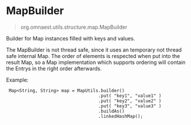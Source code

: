 # MapBuilder #

> org.omnaest.utils.structure.map.MapBuilder


Builder for Map instances filled with keys and values.

The MapBuilder is not thread safe, since it uses an temporary not thread safe internal Map.
The order of elements is respected when put into the result Map, so a Map implementation which supports ordering will contain the Entrys in the right order afterwards.

Example:
```
 Map<String, String> map = MapUtils.builder()
                                   .put( "key1", "value1" )
                                   .put( "key2", "value2" )
                                   .put( "key3", "value3" )
                                   .buildAs()
                                   .linkedHashMap();
 
```